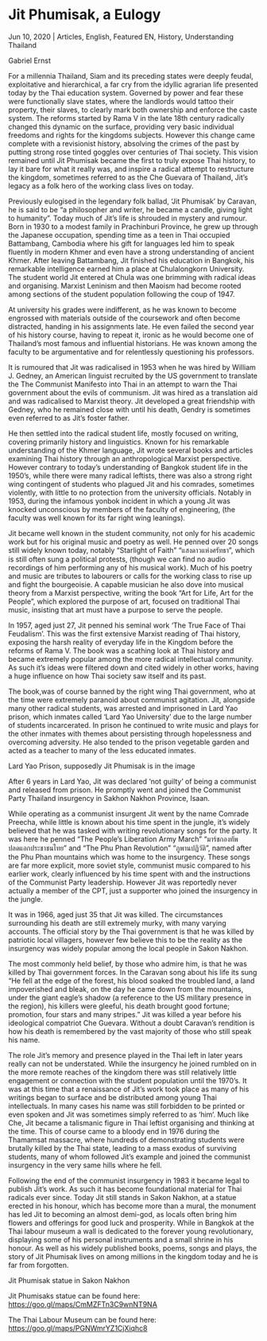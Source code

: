 # Jit Phumisak, a Eulogy

Jun 10, 2020 | Articles, English, Featured EN, History, Understanding Thailand





Gabriel Ernst

For a millennia Thailand, Siam and its preceding states were deeply feudal, exploitative and hierarchical, a far cry from the idyllic agrarian life presented today by the Thai education system. Governed by power and fear these were functionally slave states, where the landlords would tattoo their property, their slaves, to clearly mark both ownership and enforce the caste system. The reforms started by Rama V in the late 18th century radically changed this dynamic on the surface, providing very basic individual freedoms and rights for the kingdoms subjects. However this change came complete with a revisionist history, absolving the crimes of the past by putting strong rose tinted goggles over centuries of Thai society. This vision remained until Jit Phumisak became the first to truly expose Thai history, to lay it bare for what it really was, and inspire a radical attempt to restructure the kingdom, sometimes referred to as the Che Guevara of Thailand, Jit’s legacy as a folk hero of the working class lives on today.

Previously eulogised in the legendary folk ballad, ‘Jit Phumisak’ by Caravan, he is said to be “a philosopher and writer, he became a candle, giving light to humanity”. Today much of Jit’s life is shrouded in mystery and rumour. Born in 1930 to a modest family in Prachinburi Province, he grew up through the Japanese occupation, spending time as a teen in Thai occupied Battambang, Cambodia where his gift for languages led him to speak fluently in modern Khmer and even have a strong understanding of ancient Khmer. After leaving Battambang, Jit finished his education in Bangkok, his remarkable intelligence earned him a place at Chulalongkorn University. The student world Jit entered at Chula was one brimming with radical ideas and organising. Marxist Leninism and then Maoism had become rooted among sections of the student population following the coup of 1947.

At university his grades were indifferent, as he was known to become engrossed with materials outside of the coursework and often become distracted, handing in his assignments late. He even failed the second year of his history course, having to repeat it, ironic as he would become one of Thailand’s most famous and influential historians. He was known among the faculty to be argumentative and for relentlessly questioning his professors.

It is rumoured that Jit was radicalised in 1953 when he was hired by William J. Gedney, an American linguist recruited by the US government to translate the The Communist Manifesto into Thai in an attempt to warn the Thai government about the evils of communism. Jit was hired as a translation aid and was radicalised to Marxist theory. Jit developed a great friendship with Gedney, who he remained close with until his death, Gendry is sometimes even referred to as Jit’s foster father.

He then settled into the radical student life, mostly focused on writing, covering primarily history and linguistics. Known for his remarkable understanding of the Khmer language, Jit wrote several books and articles examining Thai history through an anthropological Marxist perspective. However contrary to today’s understanding of Bangkok student life in the 1950’s, while there were many radical leftists, there was also a strong right wing contingent of students who plagued Jit and his comrades, sometimes violently, with little to no protection from the university officials. Notably in 1953, during the infamous yonbok incident in which a young Jit was knocked unconscious by members of the faculty of engineering, (the faculty was well known for its far right wing leanings).

Jit became well known in the student community, not only for his academic work but for his original music and poetry as well. He penned over 20 songs still widely known today, notably “Starlight of Faith” “แสงดาวแห่งศรัทธา”, which is still often sung a political protests, (though we can find no audio recordings of him performing any of his musical work). Much of his poetry and music are tributes to labourers or calls for the working class to rise up and fight the bourgeoisie. A capable musician he also dove into musical theory from a Marxist perspective, writing the book “Art for Life, Art for the People”, which explored the purpose of art, focused on traditional Thai music, insisting that art must have a purpose to serve the people. 

In 1957, aged just 27, Jit penned his seminal work ‘The True Face of Thai Feudalism’. This was the first extensive Marxist reading of Thai history, exposing the harsh reality of everyday life in the Kingdom before the reforms of Rama V. The book was a scathing look at Thai history and became extremely popular among the more radical intellectual community. As such it’s ideas were filtered down and cited widely in other works, having a huge influence on how Thai society saw itself and its past. 

The book,was of course banned by the right wing Thai government, who at the time were extremely paranoid about communist agitation. Jit, alongside many other radical students, was arrested and imprisoned in Lard Yao prison, which inmates called ‘Lard Yao University’ due to the large number of students incarcerated. In prison he continued to write music and plays for the other inmates with themes about persisting through hopelessness and overcoming adversity. He also tended to the prison vegetable garden and acted as a teacher to many of the less educated inmates.



Lard Yao Prison, supposedly Jit Phumisak is in the image

After 6 years in Lard Yao, Jit was declared ‘not guilty’ of being a communist and released from prison. He promptly went and joined the Communist Party Thailand insurgency in Sakhon Nakhon Province, Isaan. 

While operating as a communist insurgent Jit went by the name Comrade Preecha, while little is known about his time spent in the jungle, it’s widely believed that he was tasked with writing revolutionary songs for the party. It was here he penned “The People’s Liberation Army March” “มาร์ชกองทัพปลดแอกประชาชนไทย” and “The Phu Phan Revolution” “ภูพานปฏิวัติ”, named after the Phu Phan mountains which was home to the insurgency. These songs are far more explicit, more soviet style, communist music compared to his earlier work, clearly influenced by his time spent with and the instructions of the Communist Party leadership. However Jit was reportedly never actually a member of the CPT, just a supporter who joined the insurgency in the jungle.

It was in 1966, aged just 35 that Jit was killed. The circumstances surrounding his death are still extremely murky, with many varying accounts. The official story by the Thai government is that he was killed by patriotic local villagers, however few believe this to be the reality as the insurgency was widely popular among the local people in Sakon Nakhon. 

The most commonly held belief, by those who admire him, is that he was killed by Thai government forces. In the Caravan song about his life its sung “He fell at the edge of the forest, his blood soaked the troubled land, a land impoverished and bleak, on the day he came down from the mountains, under the giant eagle’s shadow (a reference to the US military presence in the region), his killers were gleeful, his death brought good fortune; promotion, four stars and many stripes.” Jit was killed a year before his ideological compatriot Che Guevara. Without a doubt Caravan’s rendition is how his death is remembered by the vast majority of those who still speak his name.

The role Jit’s memory and presence played in the Thai left in later years really can not be understated. While the insurgency he joined rumbled on in the more remote reaches of the kingdom there was still relatively little engagement or connection with the student population until the 1970’s. It was at this time that a renaissance of Jit’s work took place as many of his writings began to surface and be distributed among young Thai intellectuals. In many cases his name was still forbidden to be printed or even spoken and Jit was sometimes simply referred to as ‘him‘. Much like Che, Jit became a talismanic figure in Thai leftist organising and thinking at the time. This of course came to a bloody end in 1976 during the Thamamsat massacre, where hundreds of demonstrating students were brutally killed by the Thai state, leading to a mass exodus of surviving students, many of whom followed Jit’s example and joined the communist insurgency in the very same hills where he fell.

Following the end of the communist insurgency in 1983 it became legal to publish Jit’s work. As such it has become foundational material for Thai radicals ever since. Today Jit still stands in Sakon Nakhon, at a statue erected in his honour, which has become more than a mural, the monument has led Jit to becoming an almost demi-god, as locals often bring him flowers and offerings for good luck and prosperity. While in Bangkok at the Thai labour museum a wall is dedicated to the forever young revolutionary, displaying some of his personal instruments and a small shrine in his honour. As well as his widely published books, poems, songs and plays, the story of Jit Phumisak lives on among millions in the kingdom today and he is far from forgotten. 



Jit Phumisak statue in Sakon Nakhon

Jit Phumisaks statue can be found here: https://goo.gl/maps/CmMZFTn3C9wnNT9NA

The Thai Labour Museum can be found here: https://goo.gl/maps/PGNWmrYZ1CjXiqhc8